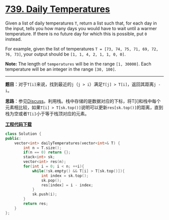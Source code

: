 # [739. Daily Temperatures](https://leetcode.com/problems/daily-temperatures/)

Given a list of daily temperatures `T`, return a list such that, for each day in the input, tells you how many days you would have to wait until a warmer temperature. If there is no future day for which this is possible, put `0` instead.

For example, given the list of temperatures `T = [73, 74, 75, 71, 69, 72, 76, 73]`, your output should be `[1, 1, 4, 2, 1, 1, 0, 0]`.

**Note:** The length of `temperatures` will be in the range `[1, 30000]`. Each temperature will be an integer in the range `[30, 100]`.

-----

**题目**：对于`T[i]`来说，找到最近的`j`（`j > i`）满足`T[j] > T[i]`，返回其距离`j - i`。

**思路**：参见[Discuss](https://leetcode.com/problems/daily-temperatures/discuss/109832/Java-Easy-AC-Solution-with-Stack)。利用栈。栈中存储的是数据对应的下标，将T[i]和栈中每个元素相比较，如果`T[i] > T[sk.top()]`说明可以更新`res[sk.top()]`的距离，直到栈为空或者`T[i]`小于等于栈顶对应的元素。

[**工程代码下载**](https://github.com/shenkh/leetcode)

```cpp
class Solution {
public:
    vector<int> dailyTemperatures(vector<int>& T) {
        int n = T.size();
        if(n == 0) return {};
        stack<int> sk;
        vector<int> res(n);
        for(int i = 0; i < n; ++i){
            while(!sk.empty() && T[i] > T[sk.top()]){
                int index = sk.top();
                sk.pop();
                res[index] = i - index;
            }
            sk.push(i);
        }
        return res;
    }
};
```
